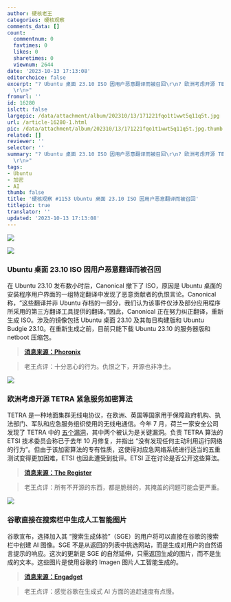 ```yaml
---
author: 硬核老王
categories: 硬核观察
comments_data: []
count:
  commentnum: 0
  favtimes: 0
  likes: 0
  sharetimes: 0
  viewnum: 2644
date: '2023-10-13 17:13:08'
editorchoice: false
excerpt: "? Ubuntu 桌面 23.10 ISO 因用户恶意翻译而被召回\r\n? 欧洲考虑开源 TETRA 紧急服务加密算法\r\n? 谷歌直接在搜索栏中生成人工智能图片\r\n»
  \r\n»"
fromurl: ''
id: 16280
islctt: false
largepic: /data/attachment/album/202310/13/171221fqo1t1wwt5q11q5t.jpg
url: /article-16280-1.html
pic: /data/attachment/album/202310/13/171221fqo1t1wwt5q11q5t.jpg.thumb.jpg
related: []
reviewer: ''
selector: ''
summary: "? Ubuntu 桌面 23.10 ISO 因用户恶意翻译而被召回\r\n? 欧洲考虑开源 TETRA 紧急服务加密算法\r\n? 谷歌直接在搜索栏中生成人工智能图片\r\n»
  \r\n»"
tags:
- Ubuntu
- 加密
- AI
thumb: false
title: '硬核观察 #1153 Ubuntu 桌面 23.10 ISO 因用户恶意翻译而被召回'
titlepic: true
translator: ''
updated: '2023-10-13 17:13:08'
---
```


![](/data/attachment/album/202310/13/171221fqo1t1wwt5q11q5t.jpg)


![](/data/attachment/album/202310/13/171232hvl2qtl1lt1lhli0.jpg)


### Ubuntu 桌面 23.10 ISO 因用户恶意翻译而被召回


在 Ubuntu 23.10 发布数小时后，Canonical 撤下了 ISO，原因是 Ubuntu 桌面的安装程序用户界面的一组特定翻译中发现了恶意贡献者的仇恨言论。Canonical 称，“这些翻译并非 Ubuntu 存档的一部分，我们认为该事件仅涉及部分应用程序所采用的第三方翻译工具提供的翻译。”因此，Canonical 正在努力纠正翻译，重新生成 ISO。涉及的镜像包括 Ubuntu 桌面 23.10 及其每日构建版和 Ubuntu Budgie 23.10。在重新生成之前，目前只能下载 Ubuntu 23.10 的服务器版和 netboot 压缩包。



> 
> **[消息来源：Phoronix](https://www.phoronix.com/news/Ubuntu-23.10-Recalled)**
> 
> 
> 



> 
> 老王点评：十分恶心的行为。仇恨之下，开源也非净土。
> 
> 
> 


![](/data/attachment/album/202310/13/171242uhgidxgknd9bndax.jpg)


### 欧洲考虑开源 TETRA 紧急服务加密算法


TETRA 是一种地面集群无线电协议，在欧洲、英国等国家用于保障政府机构、执法部门、军队和应急服务组织使用的无线电通信。今年 7 月，荷兰一家安全公司发现了 TETRA 中的 [五个漏洞](/article-16032-1.html)，其中两个被认为是关键漏洞。负责 TETRA 算法的 ETSI 技术委员会称已于去年 10 月修复，并指出 “没有发现任何主动利用运行网络的行为”。但由于该加密算法的专有性质，这使得对应急网络系统进行适当的五重测试变得更加困难，ETSI 也因此遭受到批评。ETSI 正在讨论是否公开这些算法。



> 
> **[消息来源：The Register](https://www.theregister.com/2023/10/12/etsi_tetra_open_source/)**
> 
> 
> 



> 
> 老王点评：所有不开源的东西，都是脆弱的，其掩盖的问题可能会更严重。
> 
> 
> 


![](/data/attachment/album/202310/13/171254c7e777phpnyrh8ge.jpg)


### 谷歌直接在搜索栏中生成人工智能图片


谷歌宣布，选择加入其 “搜索生成体验”（SGE）的用户将可以直接在谷歌的搜索栏中创建 AI 图像。SGE 不是从返回的列表中挑选网站，而是生成对用户的自然语言提示的响应。这次的更新是 SGE 的自然延伸，只需返回生成的图片，而不是生成的文本。这些图片是使用谷歌的 Imagen 图片人工智能生成的。



> 
> **[消息来源：Engadget](https://www.engadget.com/you-can-now-generate-ai-images-directly-in-the-google-search-bar-160020809.html)**
> 
> 
> 



> 
> 老王点评：感觉谷歌在生成式 AI 方面的追赶速度有点慢。
> 
> 
>
